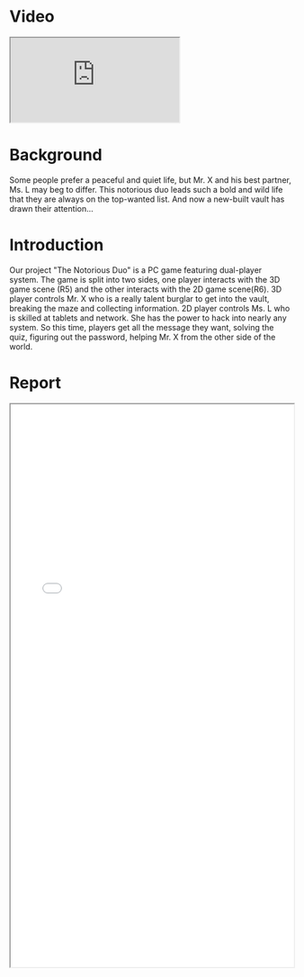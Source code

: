 Video
======
<iframe src="https://www.youtube.com/embed/AJHGBPGSVEg"></iframe>


Background
======
Some people prefer a peaceful and quiet life, but Mr. X and his best partner, Ms. L may beg to differ. This notorious duo leads such a bold and wild life that they are always on the top-wanted list. And now a new-built vault has drawn their attention...

Introduction
======
Our project "The Notorious Duo" is a PC game featuring dual-player system. The game  is split into two sides, one player interacts with the 3D game scene (R5) and the other 
interacts with the 2D game scene(R6). 3D player controls Mr. X who is a really talent burglar to get into the vault, breaking the maze and collecting information. 2D player 
controls Ms. L who is skilled at tablets and network. She has the power to hack into nearly any system. So this time, players get all the message they want, solving the quiz, figuring out the password, helping Mr. X from the other side of the world.

Report
======
<iframe src="/files/Notorious Duo.pdf" width="100%" height="1000"></iframe>